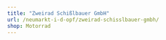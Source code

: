 ```yaml
---
title: "Zweirad Schißlbauer GmbH"
url: /neumarkt-i-d-opf/zweirad-schisslbauer-gmbh/
shop: Motorrad
---
```

